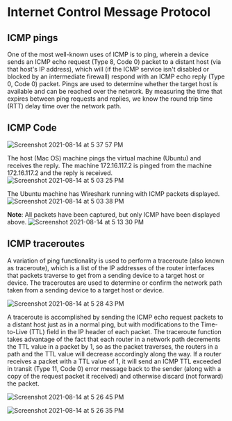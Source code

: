 # Internet Control Message Protocol

## ICMP pings
One of the most well-known uses of ICMP is to ping, wherein a device sends an ICMP echo request (Type 8, Code 0) packet to a 
distant host (via that host's IP address), which will (if the ICMP service isn't disabled or blocked by an intermediate firewall) 
respond with an ICMP echo reply (Type 0, Code 0) packet. Pings are
used to determine whether the target host is available and can be reached over the network. By measuring the time that expires 
between ping requests and replies, we know the round trip time (RTT) delay time over the network path.


## ICMP Code

![Screenshot 2021-08-14 at 5 37 57 PM](https://user-images.githubusercontent.com/42912140/129445972-997ed166-db03-4975-97ef-ee86af8d533d.png)





The host (Mac OS) machine pings the virtual machine (Ubuntu) and receives the reply. The machine 172.16.117.2 is pinged from the machine 172.16.117.2 and the reply is received.
![Screenshot 2021-08-14 at 5 03 25 PM](https://user-images.githubusercontent.com/42912140/129445159-a0eaf63b-84e3-4705-b41d-a4da46174220.png)


The Ubuntu machine has Wireshark running with ICMP packets displayed.
![Screenshot 2021-08-14 at 5 03 38 PM](https://user-images.githubusercontent.com/42912140/129445205-fb9d2293-c54e-4232-a910-27da59bbdd6a.png)


**Note**: All packets have been captured, but only ICMP have been displayed above.
![Screenshot 2021-08-14 at 5 13 30 PM](https://user-images.githubusercontent.com/42912140/129445220-dc255250-c1a4-49d1-a0e8-44ac6580a472.png)


## ICMP traceroutes
A variation of ping functionality is used to perform a traceroute (also known as traceroute), which is a list of the IP addresses of the router interfaces that packets traverse to get from a sending device to a target host or device. The traceroutes are used to determine or confirm the network path taken from a sending device to a target host or device.


![Screenshot 2021-08-14 at 5 28 43 PM](https://user-images.githubusercontent.com/42912140/129445612-79ac0ca1-0b63-4647-8aee-004bb2a6904f.png)


A traceroute is accomplished by sending the ICMP echo request packets to a distant host just as in a normal ping, but with modifications to the Time-to-Live (TTL)
field in the IP header of each packet. The traceroute function takes advantage of
the fact that each router in a network path decrements the TTL value in a packet by 1, so as the packet traverses, the routers in a path and the TTL value will decrease accordingly along the way. If a router receives a packet with a TTL value of 1, it will send an ICMP TTL exceeded in transit (Type 11, Code 0) error message back to the sender (along with a copy of the request packet it received) and otherwise discard (not forward) the packet.



![Screenshot 2021-08-14 at 5 26 45 PM](https://user-images.githubusercontent.com/42912140/129445601-a022b7e8-b35d-4968-839e-7074e321b1b0.png)

![Screenshot 2021-08-14 at 5 26 35 PM](https://user-images.githubusercontent.com/42912140/129445573-0fd33c8a-3755-4d1d-af38-c52f288ffb32.png)




